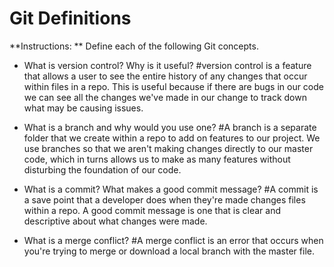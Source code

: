 # Git Definitions

**Instructions: ** Define each of the following Git concepts.

* What is version control?  Why is it useful?
#version control is a feature that allows a user to see the entire history of any changes that occur within files in a repo. This is useful because if there are bugs in our code we can see all the changes we've made in our change to track down what may be causing issues. 

* What is a branch and why would you use one?
#A branch is a separate folder that we create within a repo to add on features to our project. We use branches so that we aren't making changes directly to our master code, which in turns allows us to make as many features without disturbing the foundation of our code. 

* What is a commit? What makes a good commit message?
#A commit is a save point that a developer does when they're made changes files within a repo. A good commit message is one that is clear and descriptive about what changes were made.

* What is a merge conflict?
#A merge conflict is an error that occurs when you're trying to merge or download a local branch with the master file. 
